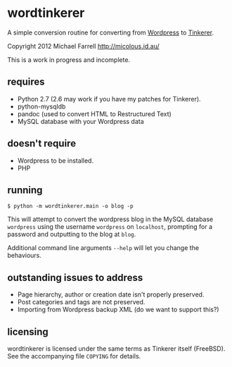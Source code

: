 # wordtinkerer #

A simple conversion routine for converting from
[Wordpress](http://wordpress.org) to [Tinkerer](http://tinkerer.bitbucket.org/).

Copyright 2012 Michael Farrell <http://micolous.id.au/>

This is a work in progress and incomplete.

## requires ##

 * Python 2.7 (2.6 may work if you have my patches for Tinkerer).
 * python-mysqldb 
 * pandoc (used to convert HTML to Restructured Text)
 * MySQL database with your Wordpress data

## doesn't require ##

 * Wordpress to be installed.
 * PHP

## running ##

    $ python -m wordtinkerer.main -o blog -p

This will attempt to convert the wordpress blog in the MySQL database
`wordpress` using the username `wordpress` on `localhost`, prompting for a
password and outputting to the blog at `blog`.

Additional command line arguments `--help` will let you change the behaviours.

## outstanding issues to address ##

 * Page hierarchy, author or creation date isn't properly preserved.
 * Post categories and tags are not preserved.
 * Importing from Wordpress backup XML (do we want to support this?)

## licensing ##

wordtinkerer is licensed under the same terms as Tinkerer itself (FreeBSD).
See the accompanying file `COPYING` for details.

